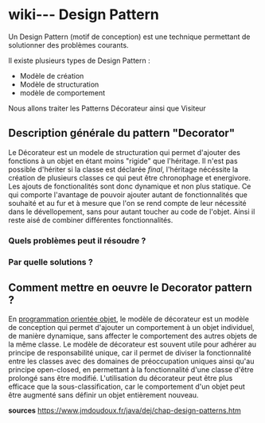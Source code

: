 # wiki--- Design Pattern

Un Design Pattern (motif de conception) est une technique permettant de solutionner des problèmes courants. 

Il existe plusieurs types de Design Pattern :
  - Modèle de création
  - Modèle de structuration
  - modèle de comportement 
 
Nous allons traiter les Patterns Décorateur ainsi que Visiteur

## Description générale du pattern "Decorator"
Le Décorateur est un modele de structuration qui permet d'ajouter des fonctions à un objet en étant moins "rigide" que l'héritage.
Il n'est pas possible d'hériter si la classe est déclarée _final_, l'héritage nécéssite la création de plusieurs classes ce qui peut être chronophage et energivore. Les ajouts de fonctionalités sont donc dynamique et non plus statique. Ce qui comporte l'avantage de pouvoir ajouter autant de fonctionnalités que souhaité et au fur et à mesure que l'on se rend compte de leur nécessité dans le dévellopement, sans pour autant toucher au code de l'objet. Ainsi il reste aisé de combiner différentes fonctionnalités.

### Quels problèmes peut il résoudre ?
### Par quelle solutions ?

## Comment mettre en oeuvre le Decorator pattern ?


En [programmation orientée objet](https://fr.wikipedia.org/wiki/Programmation_orient%C3%A9e_objet), le modèle de décorateur est un modèle de conception qui permet d'ajouter un comportement à un objet individuel, de manière dynamique, sans affecter le comportement des autres objets de la même classe. Le modèle de décorateur est souvent utile pour adhérer au principe de responsabilité unique, car il permet de diviser la fonctionnalité entre les classes avec des domaines de préoccupation uniques ainsi qu'au principe open-closed, en permettant à la fonctionnalité d'une classe d'être prolongé sans être modifié. L'utilisation du décorateur peut être plus efficace que la sous-classification, car le comportement d'un objet peut être augmenté sans définir un objet entièrement nouveau.



**sources** 
https://www.jmdoudoux.fr/java/dej/chap-design-patterns.htm
